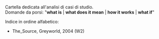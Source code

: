 Cartella dedicata all'analisi di casi di studio.  
Domande da porsi: "**what is** | **what does it mean** | **how it works** | **what if**"  

Indice in ordine alfabetico:
* The_Source, Greyworld, 2004 (W2)
